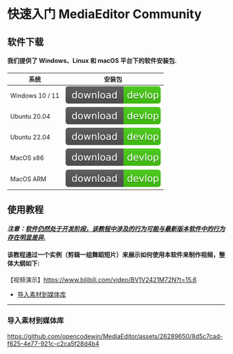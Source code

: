 # 快速入门 MediaEditor Community
## 软件下载
#### 我们提供了 Windows、Linux 和 macOS 平台下的软件安装包.

| 系统 | 安装包 |
| ------ | ---------------- |
| Windows 10 / 11 | <a href="https://github.com/opencodewin/MediaEditor/releases/download/v0.9.8/mec_SDL2_OpenGL3_win-x86_64-0.9.8.exe"><img src="../../docs/assets/download.svg"></a> |
| Ubuntu 20.04 | <a href="https://github.com/opencodewin/MediaEditor/releases/download/v0.9.8/MEC_SDL2_OpenGL3-ubuntu2004-x86_64-0.9.8.AppImage"><img src="../../docs/assets/download.svg"></a> |
| Ubuntu 22.04 | <a href="https://github.com/opencodewin/MediaEditor/releases/download/v0.9.8/MEC_SDL2_OpenGL3-ubuntu2204-x86_64-0.9.8.AppImage"><img src="../../docs/assets/download.svg"></a> |
| MacOS x86 | <a href="https://github.com/opencodewin/MediaEditor/releases/download/v0.9.8/MEC_SDL2_OpenGL3-MacOS-x86_64-0.9.8.dmg"><img src="../../docs/assets/download.svg"></a> |
| MacOS ARM | <a href="https://github.com/opencodewin/MediaEditor/releases/download/v0.9.8/MEC_SDL2_OpenGL3-MacOS-arm64-0.9.8.dmg"><img src="../../docs/assets/download.svg"></a> |

## 使用教程
#### ***注意：<u>软件仍然处于开发阶段，该教程中涉及的行为可能与最新版本软件中的行为存在明显差异.</u>***
#### 该教程通过一个实例（剪辑一组舞蹈短片）来展示如何使用本软件来制作视频，整体大纲如下: 
【视频演示】https://www.bilibili.com/video/BV1V2421M72N?t=15.6
- [导入素材到媒体库](#导入素材到媒体库)

---
### 导入素材到媒体库
https://github.com/opencodewin/MediaEditor/assets/26289650/8d5c7cad-f625-4e77-921c-c2ca5f28d4b4

